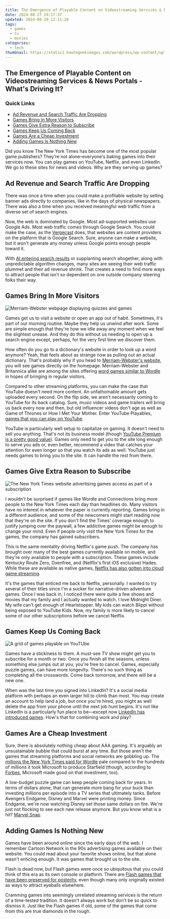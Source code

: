 ```yaml
---
title: The Emergence of Playable Content on Videostreaming Services & News Portals - What's Driving It?
date: 2024-08-27 19:17:37
updated: 2024-08-29 12:11:24
tags:
  - games
  - tv
  - movies
categories:
  - tech
thumbnail: https://static1.howtogeekimages.com/wordpress/wp-content/uploads/2024/06/an-illustration-of-a-video-game-control-and-some-apps-and-logos-sites-with-some-games.jpg
---
```


## The Emergence of Playable Content on Videostreaming Services & News Portals - What's Driving It?

### Quick Links

* [Ad Revenue and Search Traffic Are Dropping](https://youtube-docs.techidaily.com/n-2024-the-ultimate-guide-to-starting-a-sports-channel-on-mac/)
* [Games Bring In More Visitors](https://screen-activity-recording.techidaily.com/updated-in-2024-unparalleled-selection-of-8-android-multiparty-tools/)
* [Games Give Extra Reason to Subscribe](https://screen-capture.techidaily.com/new-2024-approved-high-quality-capture-the-best-applications-reviewed/)
* [Games Keep Us Coming Back](https://fox-helps.techidaily.com/new-top-10-audio-transformation-apps-for-next-level-vtuber-performance/)
* [Games Are a Cheap Investment](https://visual-screen-recording.techidaily.com/updated-professional-tips-for-perfectly-recording-your-powerpoint-sessions/)
* [Adding Games Is Nothing New](https://facebook.techidaily.com/eliminate-online-echoes-erasing-discussion-footprints-from-your-posts/)

 Did you know The New York Times has become one of the most popular game publishers? They're not alone–everyone's baking games into their services now. You can play games on YouTube, Netflix, and even LinkedIn. We go to these sites for news and videos. Why are they serving up games?

##  Ad Revenue and Search Traffic Are Dropping

 There was once a time when you could make a profitable website by selling banner ads directly to companies, like in the days of physical newspapers. There was also a time when you received meaningful web traffic from a diverse set of search engines.

 Now, the web is dominated by Google. Most ad-supported websites use Google Ads. Most web traffic comes through Google Search. You could make the case, as the [Vergecast](https://www.theverge.com/2024/5/31/24168605/google-search-api-leak-openai-media-vergecast) does, that websites are content providers on the platform that is Google Search. Sure, anyone can make a website, but it won't generate any money unless Google points enough people toward it.

 With [AI entering search results](https://ios-unlock.techidaily.com/in-2024-how-can-i-unlock-my-apple-iphone-13-mini-after-forgetting-my-pin-code-by-drfone-ios/) or supplanting search altogether, along with unpredictable algorithm changes, many sites are seeing their web traffic plummet and their ad revenue shrink. That creates a need to find more ways to attract people that isn't so dependent on one outside company steering folks their way.

##  Games Bring In More Visitors

![Merriam-Webster webpage displaying quizzes and games](https://static1.howtogeekimages.com/wordpress/wp-content/uploads/2024/06/screenshot_20240612_142256_samsung-internet.jpg) 

 Games get us to visit a website or open an app out of habit. Sometimes, it's part of our morning routine. Maybe they help us unwind after work. Some are simple enough that they're how we idle away any moment when we feel the slightest unease. And they do this without us needing to open up a search engine except, perhaps, for the very first time we discover them.

 How often do you go to a dictionary's website in order to look up a word anymore? Yeah, that feels about as strange now as pulling out an actual dictionary. That's probably why if you head to [Merriam-Webster's website](https://www.merriam-webster.com/), you will see games directly on the homepage. Merriam-Webster and Britannica alike are among the sites offering [word games similar to Wordle](https://www.merriam-webster.com/) in hopes of bringing in regular visitors.

 Compared to other streaming platforms, you can make the case that YouTube doesn't need more content. An unfathomable amount gets uploaded every second. On the flip side, we aren't necessarily coming to YouTube for its back catalog. Sure, music videos and game trailers will bring us back every now and then, but old influencer videos don't age as well as Game of Thrones or How I Met Your Mother. Enter YouTube Playables, [games that you can play on YouTube](https://bypass-frp.techidaily.com/in-2024-how-to-bypass-xiaomi-civi-3-disney-100th-anniversary-edition-frp-in-3-different-ways-by-drfone-android/).

 YouTube is particularly well setup to capitalize on gaming. It doesn't need to sell you anything. That's not its business model (though [YouTube Premium is a pretty good value](https://facebook-video-content.techidaily.com/updated-in-2024-unlocking-the-potential-effective-use-of-split-screen-on-facebook/)). Games only need to get you to the site long enough to serve you ads or, even better, recommend a video that catches your attention for even longer so that you watch its ads as well. YouTube just needs games to bring you to the site. It can handle the rest from there.

##  Games Give Extra Reason to Subscribe

![The New York Times website advertising games access as part of a subscription](https://static1.howtogeekimages.com/wordpress/wp-content/uploads/2024/06/screenshot_20240612_151313_samsung-internet.jpg) 

 I wouldn't be surprised if games like Wordle and Connections bring more people to the New York Times each day than headlines do. Many visitors have no interest in whatever the paper is currently reporting. Games bring in a different audience, and some of the newcomers might start reading now that they're on the site. If you don't find the Times' coverage enough to justify jumping over the paywall, a few addictive games might be enough to change your mind. Even if people only visit the New York Times for the games, the company has gained subscribers.

 This is the same mentality driving Netflix's game push. The company has brought over many of the best games currently available on mobile, and they're only available to people with a subscription. These games include Kentucky Route Zero, Oxenfree, and (Netflix's first iOS exclusive) Hades. While these are available as native games, [Netflix has also gotten into cloud game streaming](https://youtube-sure.techidaily.com/024-approved-the-guide-to-starting-a-successful-youtube-gaming-channel/).

 It's the games that enticed me back to Netflix, personally. I wanted to try several of their titles since I'm a sucker for narrative-driven adventure games. Once I was back in, I noticed there were quite a few shows and movies that my family and I actually wanted to watch. I love Midnight Diner. My wife can't get enough of Heartstopper. My kids can watch Blippi without being exposed to YouTube Kids. Now, my family is more likely to cancel some of our other subscriptions before we cancel Netflix.

##  Games Keep Us Coming Back

![A grid of games playable on YouTUbe](https://static1.howtogeekimages.com/wordpress/wp-content/uploads/2024/06/screenshot_20240612_151619_samsung-internet.jpg) 

 Games have a stickiness to them. A must-see TV show might get you to subscribe for a month or two. Once you finish all the seasons, unless something else jumps out at you, you're free to cancel. Games, especially puzzle games, can have more longevity. There's no such thing as completing all the crosswords. Come back tomorrow, and there will be a new one.

 When was the last time you signed into LinkedIn? It's a social media platform with perhaps an even larger hill to climb than most. You may create an account to help land a job, but once you're hired, you might as well delete the app from your phone until the next job hunt begins. It's not like LinkedIn is a particularly fun place to be—except now [LinkedIn has introduced games](https://youtube-zero.techidaily.com/024-approved-mastering-the-past-through-youtube-top-10-for-students-and-enthusiasts/). How's that for combining work and play?

##  Games Are a Cheap Investment

 Sure, there is absolutely nothing cheap about AAA gaming. It's arguably an unsustainable bubble that could burst at any time. But those aren't the games that streaming platforms and social networks are gobbling up. The [millions the New York Times paid for Wordle](https://screen-capture.techidaily.com/updated-essential-9-mic-recorder-selections-for-online-use-in-23-for-2024/) pale compared to the hundreds of millions it took Microsoft to produce Starfield (though, according to [Forbes](https://www.forbes.com/sites/paultassi/2023/10/25/starfield-just-made-microsoft-and-xbox-a-ton-of-money/), Microsoft made good on that investment, too).

 A low-budget puzzle game can keep people coming back for years. In terms of dollars alone, that can generate more bang for your buck than investing millions per episode into a TV series that ultimately tanks. Before Avengers Endgame, Disney and Marvel were printing money. Since Endgame, we're now watching Disney set those same dollars on fire. We're just not flocking to see each new release anymore. But you know what is a hit? [Marvel Snap](https://www.forbes.com/sites/maryroeloffs/2023/09/01/marvel-snap-becomes-top-grossing-digital-trading-card-game--beating-yu-gi-oh-and-magicthe-gathering-arena/).

##  Adding Games Is Nothing New

 Games have been around online since the early days of the web. I remember Cartoon Network in the 90s advertising games available on their website. You could read about your favorite shows online, but that alone wasn't enticing enough. It was games that brought us to the site.

 Flash is dead now, but Flash games were once so ubiquitous that you could think of this era as its own console or platform. There are [Flash games that have been preserved for posterity](https://vimeo-videos.techidaily.com/updated-rhythmic-revelations-adding-audio-to-your-vimeo-videos-for-2024/), even though many only originally existed as ways to attract eyeballs elsewhere.

 Cramming games into seemingly unrelated streaming services is the return of a time-tested tradition. It doesn't always work but don't be so quick to dismiss it. Just like the Flash games if old, some of the games that come from this are true diamonds in the rough.

<ins class="adsbygoogle"
     style="display:block"
     data-ad-format="autorelaxed"
     data-ad-client="ca-pub-7571918770474297"
     data-ad-slot="1223367746"></ins>



<ins class="adsbygoogle"
     style="display:block"
     data-ad-client="ca-pub-7571918770474297"
     data-ad-slot="8358498916"
     data-ad-format="auto"
     data-full-width-responsive="true"></ins>

